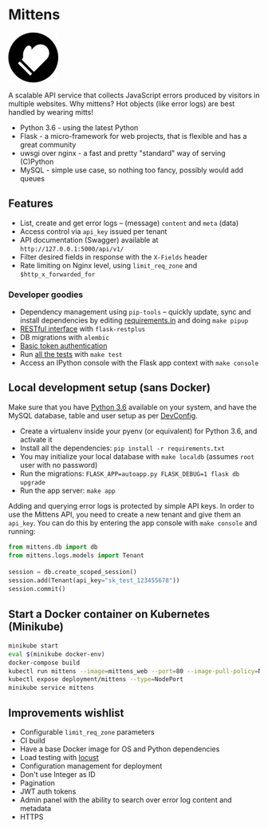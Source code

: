 # Mittens

![Mittens](background.png "Mittens")

A scalable API service that collects JavaScript errors produced by visitors in multiple websites. Why mittens? Hot objects (like error logs) are best handled by wearing mitts!

* Python 3.6 - using the latest Python
* Flask - a micro-framework for web projects, that is flexible and has a great community
* uwsgi over nginx - a fast and pretty "standard" way of serving (C)Python
* MySQL - simple use case, so nothing too fancy, possibly would add queues 

## Features

* List, create and get error logs – (message) `content` and `meta` (data)
* Access control via `api_key` issued per tenant
* API documentation (Swagger) available at `http://127.0.0.1:5000/api/v1/`
* Filter desired fields in response with the `X-Fields` header
* Rate limiting on Nginx level, using `limit_req_zone` and `$http_x_forwarded_for` 

### Developer goodies

* Dependency management using `pip-tools` – quickly update, sync and install dependencies by editing [requirements.in](requirements.in) and doing `make pipup`
* [RESTful interface](mittens/logs/views.py) with `flask-restplus`
* DB migrations with `alembic`
* [Basic token authentication](mittens/auth.py)
* Run [all the tests](tests) with `make test`
* Access an IPython console with the Flask app context with `make console`

## Local development setup (sans Docker)

Make sure that you have [Python 3.6](.python-version) available on your system, and have the MySQL database, table and user setup as per [DevConfig](mittens/settings.py).

* Create a virtualenv inside your pyenv (or equivalent) for Python 3.6, and activate it
* Install all the dependencies: `pip install -r requirements.txt`
* You may initialize your local database with `make localdb` (assumes `root` user with no password)
* Run the migrations: `FLASK_APP=autoapp.py FLASK_DEBUG=1 flask db upgrade`
* Run the app server: `make app`

Adding and querying error logs is protected by simple API keys. In order to use the Mittens API, you need to create a
new tenant and give them an `api_key`. You can do this by entering the app console with `make console` and running:

```python
from mittens.db import db
from mittens.logs.models import Tenant

session = db.create_scoped_session()
session.add(Tenant(api_key="sk_test_123455678"))
session.commit()
```

## Start a Docker container on Kubernetes (Minikube)

```bash
minikube start
eval $(minikube docker-env)
docker-compose build
kubectl run mittens --image=mittens_web --port=80 --image-pull-policy=Never
kubectl expose deployment/mittens --type=NodePort
minikube service mittens
```

## Improvements wishlist

* Configurable `limit_req_zone` parameters
* CI build
* Have a base Docker image for OS and Python dependencies
* Load testing with [locust](https://locust.io/)
* Configuration management for deployment
* Don't use Integer as ID
* Pagination
* JWT auth tokens
* Admin panel with the ability to search over error log content and metadata
* HTTPS
